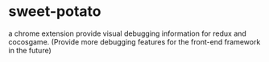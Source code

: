 # sweet-potato
a chrome extension provide visual debugging information for redux and cocosgame.
(Provide more debugging features for the front-end framework in the future)